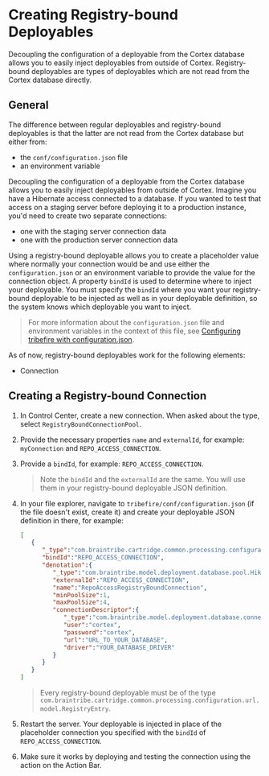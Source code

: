 # Creating Registry-bound Deployables

Decoupling the configuration of a deployable from the Cortex database allows you to easily inject deployables from outside of Cortex. Registry-bound deployables are types of deployables which are not read from the Cortex database directly.

## General

The difference between regular deployables and registry-bound deployables is that the latter are not read from the Cortex database but either from:

* the `conf/configuration.json` file  
* an environment variable

Decoupling the configuration of a deployable from the Cortex database allows you to easily inject deployables from outside of Cortex. Imagine you have a Hibernate access connected to a database. If you wanted to test that access on a staging server before deploying it to a production instance, you'd need to create two separate connections:

* one with the staging server connection data
* one with the production server connection data

Using a registry-bound deployable allows you to create a placeholder value where normally your connection would be and use either the `configuration.json` or an environment variable to provide the value for the connection object. A property `bindId` is used to determine where to inject your deployable. You must specify the `bindId` where you want your registry-bound deployable to be injected as well as in your deployable definition, so the system knows which deployable you want to inject.

> For more information about the `configuration.json` file and environment variables in the context of this file, see [Configuring tribefire with configuration.json](configuring_with_json.html).

As of now, registry-bound deployables work for the following elements:

* Connection

## Creating a Registry-bound Connection

1. In Control Center, create a new connection. When asked about the type, select `RegistryBoundConnectionPool`.
2. Provide the necessary properties `name` and `externalId`, for example: `myConnection` and `REPO_ACCESS_CONNECTION`.
3. Provide a `bindId`, for example: `REPO_ACCESS_CONNECTION`.
    > Note the `bindId` and the `externalId` are the same. You will use them in your registry-bound deployable JSON definition.
4. In your file explorer, navigate to `tribefire/conf/configuration.json` (if the file doesn't exist, create it) and create your deployable JSON definition in there, for example:

    ```json
    [  
       {  
          "_type":"com.braintribe.cartridge.common.processing.configuration.url.model.RegistryEntry",
          "bindId":"REPO_ACCESS_CONNECTION",
          "denotation":{  
             "_type":"com.braintribe.model.deployment.database.pool.HikariCpConnectionPool",
             "externalId":"REPO_ACCESS_CONNECTION",
             "name":"RepoAccessRegistryBoundConnection",
             "minPoolSize":1,
             "maxPoolSize":4,
             "connectionDescriptor":{  
                "_type":"com.braintribe.model.deployment.database.connector.GenericDatabaseConnectionDescriptor",
                "user":"cortex",
                "password":"cortex",
                "url":"URL_TO_YOUR_DATABASE",
                "driver":"YOUR_DATABASE_DRIVER"
             }
          }
       }
    ]

    ```
    
    > Every registry-bound deployable must be of the type `com.braintribe.cartridge.common.processing.configuration.url.model.RegistryEntry`.
5. Restart the server. Your deployable is injected in place of the placeholder connection you specified with the `bindId` of `REPO_ACCESS_CONNECTION`.
6. Make sure it works by deploying and testing the connection using the action on the Action Bar.
